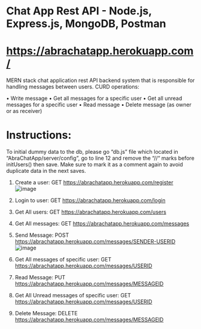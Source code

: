# Chat App Rest API - Node.js, Express.js, MongoDB, Postman

# https://abrachatapp.herokuapp.com/

MERN stack chat application rest API backend system that is responsible for handling messages between users.
CURD operations:

•	Write message
•	Get all messages for a specific user
•	Get all unread messages for a specific user
•	Read message
•	Delete message (as owner or as receiver)

# Instructions:


To initial dummy data to the db, please go “db.js” file which located in “AbraChatApp/server/config”,
go to line 12 and remove the “//“ marks before initUsers() then save.
Make sure to mark it as a comment again to avoid duplicate data in the next saves.


1.	Create a user: GET https://abrachatapp.herokuapp.com/register
   ![image](https://ibb.co/MkF6fHN)
   
2.	Login to user: GET https://abrachatapp.herokuapp.com/login

3.	Get All users: GET https://abrachatapp.herokuapp.com/users

4.	Get All messages: GET https://abrachatapp.herokuapp.com/messages

5.	Send Message: POST https://abrachatapp.herokuapp.com/messages/SENDER-USERID 
	![image](https://ibb.co/ZKrZgq7)

6.	Get All messages of specific user: GET https://abrachatapp.herokuapp.com/messages/USERID 

7.	Read Message: PUT https://abrachatapp.herokuapp.com/messages/MESSAGEID 

8.	Get All Unread messages of specific user: GET https://abrachatapp.herokuapp.com/messages/USERID 

9.	Delete Message: DELETE https://abrachatapp.herokuapp.com/messages/MESSAGEID 
